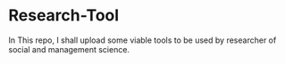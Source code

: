 # Research-Tool
In This repo, I shall upload some viable tools to be used by researcher of social and management science. 
